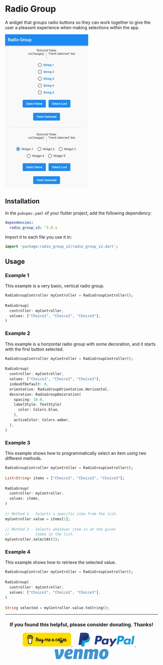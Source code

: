 # Radio Group

A widget that groups radio buttons so they can work together to give the user a pleasant experience when making selections within the app.

![A gif demonstrating the radio group in action.](https://raw.githubusercontent.com/babincc/flutter_workshop/master/packages/resources/demos/radio_group_demo.gif)

## Installation

In the `pubspec.yaml` of your flutter project, add the following dependency:

```yaml
dependencies:
  radio_group_v2: ^3.0.1
```

Import it to each file you use it in:

```dart
import 'package:radio_group_v2/radio_group_v2.dart';
```

## Usage

### Example 1

This example is a very basic, vertical radio group.

```dart
RadioGroupController myController = RadioGroupController();

RadioGroup(
  controller: myController,
  values: ["Choice1", "Choice2", "Choice3"],
)
```

### Example 2

This example is a horizontal radio group with some decoration, and it starts with the first button selected.

```dart
RadioGroupController myController = RadioGroupController();

RadioGroup(
  controller: myController,
  values: ["Choice1", "Choice2", "Choice3"],
  indexOfDefault: 0,
  orientation: RadioGroupOrientation.Horizontal,
  decoration: RadioGroupDecoration(
    spacing: 10.0,
    labelStyle: TextStyle(
      color: Colors.blue,
    ),
    activeColor: Colors.amber,
  ),
)
```

### Example 3

This example shows how to programmatically select an item using two different methods.

```dart
RadioGroupController myController = RadioGroupController();

List<String> items = ["Choice1", "Choice2", "Choice3"];

RadioGroup(
  controller: myController,
  values: items,
)

// Method 1 - Selects a specific item from the list.
myController.value = items[1];

// Method 2 - Selects whatever item is at the given
//            index in the list.
myController.selectAt(2);
```

### Example 4

This example shows how to retrieve the selected value.

```dart
RadioGroupController myController = RadioGroupController();

RadioGroup(
  controller: myController,
  values: ["Choice1", "Choice2", "Choice3"],
)

String selected = myController.value.toString();
```

<hr>

<h3 align="center">If you found this helpful, please consider donating. Thanks!</h3>
<p align="center">
  <a href="https://www.buymeacoffee.com/babincc" target="_blank">
    <img src="https://raw.githubusercontent.com/babincc/flutter_workshop/master/packages/resources/donate_icons/buy_me_a_coffee_logo.png" alt="buy me a coffee" height="45">
  </a>
  &nbsp;&nbsp;&nbsp;&nbsp;
  <a href="https://paypal.me/cssbabin" target="_blank">
    <img src="https://raw.githubusercontent.com/babincc/flutter_workshop/master/packages/resources/donate_icons/pay_pal_logo.png" alt="paypal" height="45">
  </a>
  &nbsp;&nbsp;&nbsp;&nbsp;
  <a href="https://venmo.com/u/babincc" target="_blank">
    <img src="https://raw.githubusercontent.com/babincc/flutter_workshop/master/packages/resources/donate_icons/venmo_logo.png" alt="venmo" height="45">
  </a>
</p>
<br><br>

